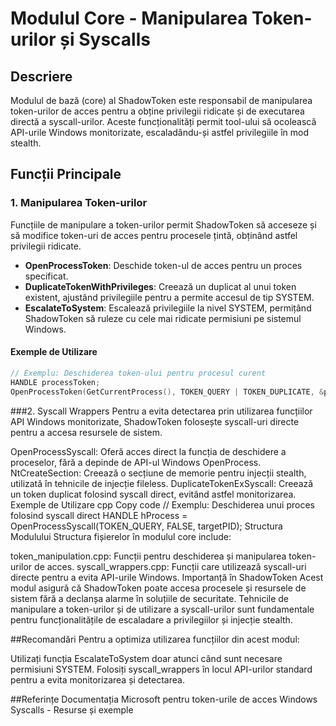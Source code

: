 # Modulul Core - Manipularea Token-urilor și Syscalls

## Descriere
Modulul de bază (core) al ShadowToken este responsabil de manipularea token-urilor de acces pentru a obține privilegii ridicate și de executarea directă a syscall-urilor. Aceste funcționalități permit tool-ului să ocolească API-urile Windows monitorizate, escaladându-și astfel privilegiile în mod stealth.

## Funcții Principale

### 1. Manipularea Token-urilor
Funcțiile de manipulare a token-urilor permit ShadowToken să acceseze și să modifice token-uri de acces pentru procesele țintă, obținând astfel privilegii ridicate.

- **OpenProcessToken**: Deschide token-ul de acces pentru un proces specificat.
- **DuplicateTokenWithPrivileges**: Creează un duplicat al unui token existent, ajustând privilegiile pentru a permite accesul de tip SYSTEM.
- **EscalateToSystem**: Escalează privilegiile la nivel SYSTEM, permițând ShadowToken să ruleze cu cele mai ridicate permisiuni pe sistemul Windows.

#### Exemple de Utilizare
```cpp
// Exemplu: Deschiderea token-ului pentru procesul curent
HANDLE processToken;
OpenProcessToken(GetCurrentProcess(), TOKEN_QUERY | TOKEN_DUPLICATE, &processToken);
```

###2. Syscall Wrappers
Pentru a evita detectarea prin utilizarea funcțiilor API Windows monitorizate, ShadowToken folosește syscall-uri directe pentru a accesa resursele de sistem.

OpenProcessSyscall: Oferă acces direct la funcția de deschidere a proceselor, fără a depinde de API-ul Windows OpenProcess.
NtCreateSection: Creează o secțiune de memorie pentru injecții stealth, utilizată în tehnicile de injecție fileless.
DuplicateTokenExSyscall: Creează un token duplicat folosind syscall direct, evitând astfel monitorizarea.
Exemple de Utilizare
cpp
Copy code
// Exemplu: Deschiderea unui proces folosind syscall direct
HANDLE hProcess = OpenProcessSyscall(TOKEN_QUERY, FALSE, targetPID);
Structura Modulului
Structura fișierelor în modulul core include:

token_manipulation.cpp: Funcții pentru deschiderea și manipularea token-urilor de acces.
syscall_wrappers.cpp: Funcții care utilizează syscall-uri directe pentru a evita API-urile Windows.
Importanță în ShadowToken
Acest modul asigură că ShadowToken poate accesa procesele și resursele de sistem fără a declanșa alarme în soluțiile de securitate. Tehnicile de manipulare a token-urilor și de utilizare a syscall-urilor sunt fundamentale pentru funcționalitățile de escaladare a privilegiilor și injecție stealth.

##Recomandări
Pentru a optimiza utilizarea funcțiilor din acest modul:

Utilizați funcția EscalateToSystem doar atunci când sunt necesare permisiuni SYSTEM.
Folosiți syscall_wrappers în locul API-urilor standard pentru a evita monitorizarea și detectarea.

##Referințe
Documentația Microsoft pentru token-urile de acces
Windows Syscalls - Resurse și exemple
